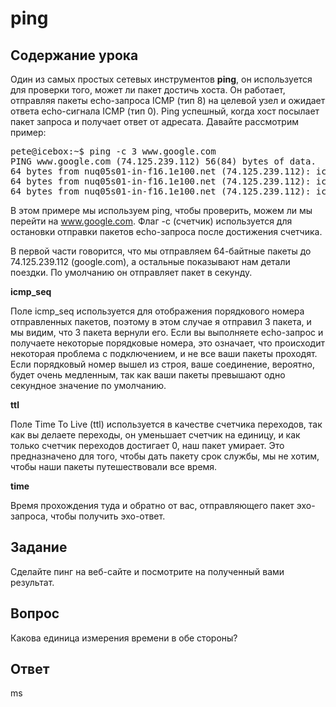 # ping

## Содержание урока

Один из самых простых сетевых инструментов <b>ping</b>, он используется для проверки того, может ли пакет достичь хоста. Он работает, отправляя пакеты echo-запроса ICMP (тип 8) на целевой узел и ожидает ответа echo-сигнала ICMP (тип 0). Ping успешный, когда хост посылает пакет запроса и получает ответ от адресата. Давайте рассмотрим пример:

<pre>
pete@icebox:~$ ping -c 3 www.google.com
PING www.google.com (74.125.239.112) 56(84) bytes of data.
64 bytes from nuq05s01-in-f16.1e100.net (74.125.239.112): icmp_seq=1 ttl=128 time=29.0 ms
64 bytes from nuq05s01-in-f16.1e100.net (74.125.239.112): icmp_seq=2 ttl=128 time=23.7 ms
64 bytes from nuq05s01-in-f16.1e100.net (74.125.239.112): icmp_seq=3 ttl=128 time=15.1 ms
</pre>

В этом примере мы используем ping, чтобы проверить, можем ли мы перейти на www.google.com. Флаг -c (счетчик) используется для остановки отправки пакетов echo-запроса после достижения счетчика.

В первой части говорится, что мы отправляем 64-байтные пакеты до 74.125.239.112 (google.com), а остальные показывают нам детали поездки. По умолчанию он отправляет пакет в секунду.

<b>icmp_seq</b>

Поле icmp_seq используется для отображения порядкового номера отправленных пакетов, поэтому в этом случае я отправил 3 пакета, и мы видим, что 3 пакета вернули его. Если вы выполняете echo-запрос и получаете некоторые порядковые номера, это означает, что происходит некоторая проблема с подключением, и не все ваши пакеты проходят. Если порядковый номер вышел из строя, ваше соединение, вероятно, будет очень медленным, так как ваши пакеты превышают одно секундное значение по умолчанию.

<b>ttl</b>

Поле Time To Live (ttl) используется в качестве счетчика переходов, так как вы делаете переходы, он уменьшает счетчик на единицу, и как только счетчик переходов достигает 0, наш пакет умирает. Это предназначено для того, чтобы дать пакету срок службы, мы не хотим, чтобы наши пакеты путешествовали все время.

<b>time</b>

Время прохождения туда и обратно от вас, отправляющего пакет эхо-запроса, чтобы получить эхо-ответ.

## Задание

Сделайте пинг на веб-сайте и посмотрите на полученный вами результат.

## Вопрос

Какова единица измерения времени в обе стороны?

## Ответ

ms
